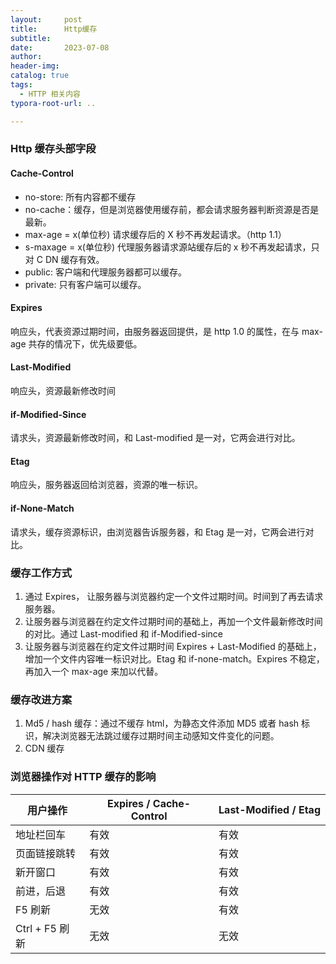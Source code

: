 ```yaml
---
layout:     post
title:      Http缓存
subtitle:  
date:       2023-07-08
author:     
header-img: 
catalog: true
tags:
  - HTTP 相关内容
typora-root-url: ..

---
```


### Http 缓存头部字段

#### Cache-Control

- no-store: 所有内容都不缓存
- no-cache：缓存，但是浏览器使用缓存前，都会请求服务器判断资源是否是最新。
- max-age = x(单位秒) 请求缓存后的 X 秒不再发起请求。（http 1.1）
- s-maxage = x(单位秒) 代理服务器请求源站缓存后的 x 秒不再发起请求，只对 C DN 缓存有效。
- public: 客户端和代理服务器都可以缓存。
- private: 只有客户端可以缓存。

#### Expires

响应头，代表资源过期时间，由服务器返回提供，是 http 1.0 的属性，在与 max-age 共存的情况下，优先级要低。

#### Last-Modified

响应头，资源最新修改时间

#### if-Modified-Since

请求头，资源最新修改时间，和 Last-modified 是一对，它两会进行对比。

#### Etag

响应头，服务器返回给浏览器，资源的唯一标识。

#### if-None-Match

请求头，缓存资源标识，由浏览器告诉服务器，和 Etag 是一对，它两会进行对比。

### 缓存工作方式

1. 通过 Expires， 让服务器与浏览器约定一个文件过期时间。时间到了再去请求服务器。
2. 让服务器与浏览器在约定文件过期时间的基础上，再加一个文件最新修改时间的对比。通过 Last-modified 和 if-Modified-since
3. 让服务器与浏览器在约定文件过期时间 Expires + Last-Modified 的基础上，增加一个文件内容唯一标识对比。Etag 和 if-none-match。Expires 不稳定，再加入一个 max-age 来加以代替。

### 缓存改进方案

1. Md5 / hash 缓存：通过不缓存 html，为静态文件添加 MD5 或者 hash 标识，解决浏览器无法跳过缓存过期时间主动感知文件变化的问题。
2. CDN 缓存

### 浏览器操作对 HTTP 缓存的影响

| 用户操作       | Expires / Cache-Control | Last-Modified / Etag |
| -------------- | ----------------------- | -------------------- |
| 地址栏回车     | 有效                    | 有效                 |
| 页面链接跳转   | 有效                    | 有效                 |
| 新开窗口       | 有效                    | 有效                 |
| 前进，后退     | 有效                    | 有效                 |
| F5 刷新        | 无效                    | 有效                 |
| Ctrl + F5 刷新 | 无效                    | 无效                 |



